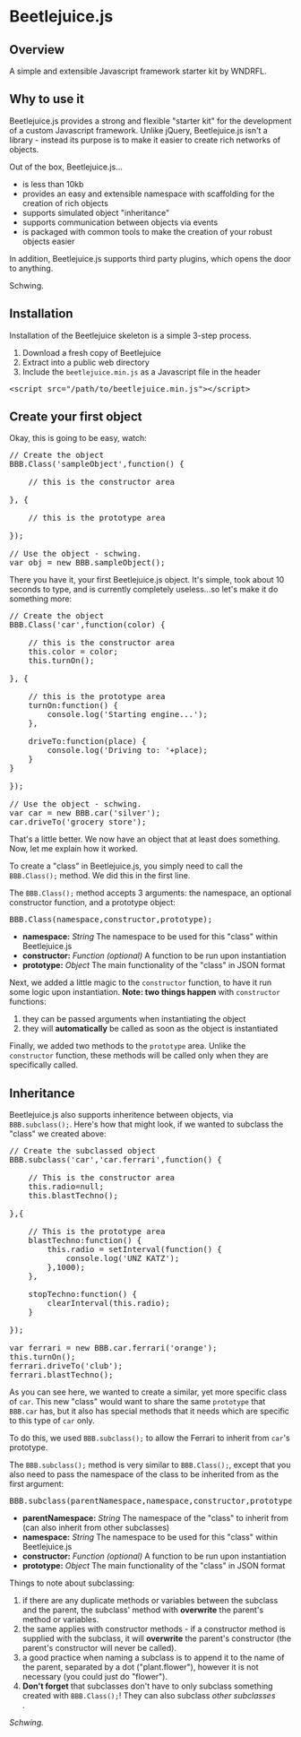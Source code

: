# Beetlejuice.js

## Overview

A simple and extensible Javascript framework starter kit by WNDRFL.

## Why to use it

Beetlejuice.js provides a strong and flexible "starter kit" for the development of a custom Javascript framework. Unlike jQuery, Beetlejuice.js isn't a library - instead its purpose is to make it easier to create rich networks of objects.

Out of the box, Beetlejuice.js...

- is less than 10kb
- provides an easy and extensible namespace with scaffolding for the creation of rich objects
- supports simulated object "inheritance"
- supports communication between objects via events
- is packaged with common tools to make the creation of your robust objects easier

In addition, Beetlejuice.js supports third party plugins, which opens the door to anything.

Schwing.

## Installation
Installation of the Beetlejuice skeleton is a simple 3-step process.

1. Download a fresh copy of Beetlejuice
2. Extract into a public web directory
3. Include the `beetlejuice.min.js` as a Javascript file in the header

<pre>&lt;script src="/path/to/beetlejuice.min.js"&gt;&lt;/script&gt;</pre>

## Create your first object

Okay, this is going to be easy, watch:

<pre>
// Create the object
BBB.Class('sampleObject',function() {

	// this is the constructor area

}, {

	// this is the prototype area

});

// Use the object - schwing.
var obj = new BBB.sampleObject();
</pre>

There you have it, your first Beetlejuice.js object. It's simple, took about 10 seconds to type, and is currently completely useless...so let's make it do something more:

<pre>
// Create the object
BBB.Class('car',function(color) {

	// this is the constructor area
	this.color = color;
	this.turnOn();

}, {

	// this is the prototype area
	turnOn:function() {
		console.log('Starting engine...');
	},

	driveTo:function(place) {
		console.log('Driving to: '+place);
	}
}

});

// Use the object - schwing.
var car = new BBB.car('silver');
car.driveTo('grocery store');
</pre>

That's a little better. We now have an object that at least does something. Now, let me explain how it worked. 

To create a "class" in Beetlejuice.js, you simply need to call the `BBB.Class();` method. We did this in the first line.

The `BBB.Class();` method accepts 3 arguments: the namespace, an optional constructor function, and a prototype object:

<pre>BBB.Class(namespace,constructor,prototype);</pre>

- <b>namespace:</b> <i>String</i> The namespace to be used for this "class" within Beetlejuice.js
- <b>constructor:</b> <i>Function (optional)</i> A function to be run upon instantiation
- <b>prototype:</b> <i>Object</i> The main functionality of the "class" in JSON format

Next, we added a little magic to the `constructor` function, to have it run some logic upon instantiation. <b>Note: two things happen</b> with `constructor` functions:

1. they can be passed arguments when instantiating the object
2. they will <b>automatically</b> be called as soon as the object is instantiated

Finally, we added two methods to the `prototype` area. Unlike the `constructor` function, these methods will be called only when they are specifically called.

## Inheritance

Beetlejuice.js also supports inheritence between objects, via `BBB.subclass();`. Here's how that might look, if we wanted to subclass the "class" we created above:

<pre>
// Create the subclassed object
BBB.subclass('car','car.ferrari',function() {

	// This is the constructor area
	this.radio=null;
	this.blastTechno();

},{

	// This is the prototype area
	blastTechno:function() {
		this.radio = setInterval(function() {
			console.log('UNZ KATZ');
		},1000);
	},

	stopTechno:function() {
		clearInterval(this.radio);
	}

});

var ferrari = new BBB.car.ferrari('orange');
this.turnOn();
ferrari.driveTo('club'); 
ferrari.blastTechno();
</pre>

As you can see here, we wanted to create a similar, yet more specific class of `car`. This new "class" would want to share the same `prototype` that `BBB.car` has, but it also has special methods that it needs which are specific to this type of `car` only.

To do this, we used `BBB.subclass();` to allow the Ferrari to inherit from `car`'s prototype.

The `BBB.subclass();` method is very similar to `BBB.Class();`, except that you also need to pass the namespace of the class to be inherited from as the first argument:

<pre>BBB.subclass(parentNamespace,namespace,constructor,prototype);</pre>

- <b>parentNamespace:</b> <i>String</i> The namespace of the "class" to inherit from (can also inherit from other subclasses)
- <b>namespace:</b> <i>String</i> The namespace to be used for this "class" within Beetlejuice.js
- <b>constructor:</b> <i>Function (optional)</i> A function to be run upon instantiation
- <b>prototype:</b> <i>Object</i> The main functionality of the "class" in JSON format

Things to note about subclassing:

1. if there are any duplicate methods or variables between the subclass and the parent, the subclass' method with <b>overwrite</b> the parent's method or variables.
2. the same applies with constructor methods - if a constructor method is supplied with the subclass, it will <b>overwrite</b> the parent's constructor (the parent's constructor will never be called).
3. a good practice when naming a subclass is to append it to the name of the parent, separated by a dot ("plant.flower"), however it is not necessary (you could just do "flower").
4. <b>Don't forget</b> that subclasses don't have to only subclass something created with `BBB.Class();`! They can also subclass <i>other subclasses</li>.

Schwing.
